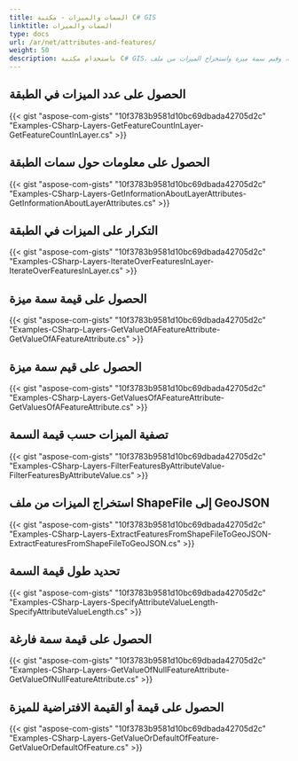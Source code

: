 ```yaml
---
title: السمات والميزات - مكتبة C# GIS
linktitle: السمات والميزات
type: docs
url: /ar/net/attributes-and-features/
weight: 50
description: باستخدام مكتبة C# GIS، يمكنك الحصول على عدد الميزات، وسمات الطبقة، وقيم سمة ميزة واستخراج الميزات من ملف ShapeFile إلى GeoJSON.
---
```


## **الحصول على عدد الميزات في الطبقة**
{{< gist "aspose-com-gists" "10f3783b9581d10bc69dbada42705d2c" "Examples-CSharp-Layers-GetFeatureCountInLayer-GetFeatureCountInLayer.cs" >}}
## **الحصول على معلومات حول سمات الطبقة**
{{< gist "aspose-com-gists" "10f3783b9581d10bc69dbada42705d2c" "Examples-CSharp-Layers-GetInformationAboutLayerAttributes-GetInformationAboutLayerAttributes.cs" >}}
## **التكرار على الميزات في الطبقة**
{{< gist "aspose-com-gists" "10f3783b9581d10bc69dbada42705d2c" "Examples-CSharp-Layers-IterateOverFeaturesInLayer-IterateOverFeaturesInLayer.cs" >}}
## **الحصول على قيمة سمة ميزة**
{{< gist "aspose-com-gists" "10f3783b9581d10bc69dbada42705d2c" "Examples-CSharp-Layers-GetValueOfAFeatureAttribute-GetValueOfAFeatureAttribute.cs" >}}
## **الحصول على قيم سمة ميزة**
{{< gist "aspose-com-gists" "10f3783b9581d10bc69dbada42705d2c" "Examples-CSharp-Layers-GetValuesOfAFeatureAttribute-GetValuesOfAFeatureAttribute.cs" >}}
## **تصفية الميزات حسب قيمة السمة**
{{< gist "aspose-com-gists" "10f3783b9581d10bc69dbada42705d2c" "Examples-CSharp-Layers-FilterFeaturesByAttributeValue-FilterFeaturesByAttributeValue.cs" >}}
## **استخراج الميزات من ملف ShapeFile إلى GeoJSON**
{{< gist "aspose-com-gists" "10f3783b9581d10bc69dbada42705d2c" "Examples-CSharp-Layers-ExtractFeaturesFromShapeFileToGeoJSON-ExtractFeaturesFromShapeFileToGeoJSON.cs" >}}
## **تحديد طول قيمة السمة**
{{< gist "aspose-com-gists" "10f3783b9581d10bc69dbada42705d2c" "Examples-CSharp-Layers-SpecifyAttributeValueLength-SpecifyAttributeValueLength.cs" >}}
## **الحصول على قيمة سمة فارغة**
{{< gist "aspose-com-gists" "10f3783b9581d10bc69dbada42705d2c" "Examples-CSharp-Layers-GetValueOfNullFeatureAttribute-GetValueOfNullFeatureAttribute.cs" >}}
## **الحصول على قيمة أو القيمة الافتراضية للميزة**
{{< gist "aspose-com-gists" "10f3783b9581d10bc69dbada42705d2c" "Examples-CSharp-Layers-GetValueOrDefaultOfFeature-GetValueOrDefaultOfFeature.cs" >}}
